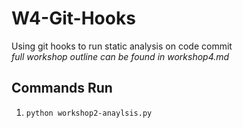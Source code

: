 # W4-Git-Hooks
Using git hooks to run static analysis on code commit    
*full workshop outline can be found in workshop4.md*

## Commands Run
1. `python workshop2-anaylsis.py`
